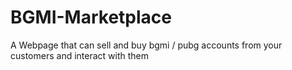 # BGMI-Marketplace
A Webpage that can sell and buy bgmi / pubg accounts from your customers and interact with them

